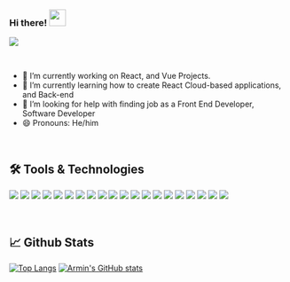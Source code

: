 ### Hi there! <img src="https://raw.githubusercontent.com/MartinHeinz/MartinHeinz/master/wave.gif" width="30px"> 
![](https://visitor-badge.laobi.icu/badge?page_id=armin20.armin20)


<br/>


<!--

**armin20/armin20** is a ✨ _special_ ✨ repository because its `README.md` (this file) appears on your GitHub profile.
Here are some ideas to get you started:
- 👯 I’m looking to collaborate on ...
- 💬 Ask me about technologie
- 📫 How to reach me: 
[![Github](https://img.shields.io/badge/GitHub-000000?style=for-the-badge&logo=GitHub&logoColor=white "Github")](https://github.com/armin20)

-->
- 🔭 I’m currently working on React, and Vue Projects.
- 🌱 I’m currently learning how to create React Cloud-based applications, and Back-end
- 🤔 I’m looking for help with finding job as a Front End Developer, Software Developer
- 😄 Pronouns: He/him


<br/>

🛠️ Tools & Technologies
---
![](https://img.shields.io/badge/React-20232A?style=for-the-badge&logo=react&logoColor=61DAFB)
![](https://img.shields.io/badge/Vue.js-35495E?style=for-the-badge&logo=vuedotjs&logoColor=4FC08D)
![](https://img.shields.io/badge/JavaScript-323330?style=for-the-badge&logo=javascript&logoColor=F7DF1E)
![](https://img.shields.io/badge/Angular-DD0031?style=for-the-badge&logo=angular&logoColor=white)
![](https://img.shields.io/badge/Node.js-339933?style=for-the-badge&logo=nodedotjs&logoColor=white)
![](https://img.shields.io/badge/PostgreSQL-316192?style=for-the-badge&logo=postgresql&logoColor=white)
![](https://img.shields.io/badge/MongoDB-4EA94B?style=for-the-badge&logo=mongodb&logoColor=white)
![](https://img.shields.io/badge/C-00599C?style=for-the-badge&logo=c&logoColor=white)
![](https://img.shields.io/badge/C%2B%2B-00599C?style=for-the-badge&logo=c%2B%2B&logoColor=white)
![](https://img.shields.io/badge/GIT-E44C30?style=for-the-badge&logo=git&logoColor=white)
![](https://img.shields.io/badge/HTML5-E34F26?style=for-the-badge&logo=html5&logoColor=white)
![](https://img.shields.io/badge/CSS3-1572B6?style=for-the-badge&logo=css3&logoColor=white)
![](https://img.shields.io/badge/Sass-CC6699?style=for-the-badge&logo=sass&logoColor=white)
![](https://img.shields.io/badge/jQuery-0769AD?style=for-the-badge&logo=jquery&logoColor=white)
![](https://img.shields.io/badge/Handlebars.js-f0772b?style=for-the-badge&logo=handlebarsdotjs&logoColor=black)
![](https://img.shields.io/badge/Bootstrap-563D7C?style=for-the-badge&logo=bootstrap&logoColor=white)
![](https://img.shields.io/badge/npm-CB3837?style=for-the-badge&logo=npm&logoColor=white)
![](https://img.shields.io/badge/.NET-563D7C?style=for-the-badge&logo=dotNET&logoColor=white)
![](https://img.shields.io/badge/Java-CB3837?style=for-the-badge&logo=java&logoColor=white)
![](https://img.shields.io/badge/Python-1572B6?style=for-the-badge&logo=python&logoColor=white)



<br/>

📈 Github Stats
---
[![Top Langs](https://github-readme-stats.vercel.app/api/top-langs/?username=armin20&theme=dark)](https://github.com/anuraghazra/github-readme-stats)
[![Armin's GitHub stats](https://github-readme-stats.vercel.app/api?username=armin20&theme=highcontrast)](https://github.com/anuraghazra/github-readme-stats)
